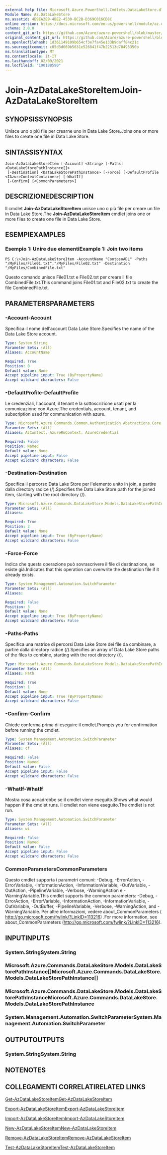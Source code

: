 ```yaml
---
external help file: Microsoft.Azure.PowerShell.Cmdlets.DataLakeStore.dll-Help.xml
Module Name: Az.DataLakeStore
ms.assetid: 4E9EA2E9-4BE2-4530-BC2B-D369C016CD8C
online version: https://docs.microsoft.com/en-us/powershell/module/az.datalakestore/join-azdatalakestoreitem
schema: 2.0.0
content_git_url: https://github.com/Azure/azure-powershell/blob/master/src/DataLakeStore/DataLakeStore/help/Join-AzDataLakeStoreItem.md
original_content_git_url: https://github.com/Azure/azure-powershell/blob/master/src/DataLakeStore/DataLakeStore/help/Join-AzDataLakeStoreItem.md
ms.openlocfilehash: 1d361149109b654cf3e7fa45e133b9daff84c21c
ms.sourcegitcommit: c05d3d669b5631e526841f47b22513d78495350b
ms.translationtype: MT
ms.contentlocale: it-IT
ms.lasthandoff: 02/09/2021
ms.locfileid: "100188590"
---
```

# <span data-ttu-id="d7c48-101">Join-AzDataLakeStoreItem</span><span class="sxs-lookup"><span data-stu-id="d7c48-101">Join-AzDataLakeStoreItem</span></span>

## <span data-ttu-id="d7c48-102">SYNOPSIS</span><span class="sxs-lookup"><span data-stu-id="d7c48-102">SYNOPSIS</span></span>
<span data-ttu-id="d7c48-103">Unisce uno o più file per crearne uno in Data Lake Store.</span><span class="sxs-lookup"><span data-stu-id="d7c48-103">Joins one or more files to create one file in Data Lake Store.</span></span>

## <span data-ttu-id="d7c48-104">SINTASSI</span><span class="sxs-lookup"><span data-stu-id="d7c48-104">SYNTAX</span></span>

```
Join-AzDataLakeStoreItem [-Account] <String> [-Paths] <DataLakeStorePathInstance[]>
 [-Destination] <DataLakeStorePathInstance> [-Force] [-DefaultProfile <IAzureContextContainer>] [-WhatIf]
 [-Confirm] [<CommonParameters>]
```

## <span data-ttu-id="d7c48-105">DESCRIZIONE</span><span class="sxs-lookup"><span data-stu-id="d7c48-105">DESCRIPTION</span></span>
<span data-ttu-id="d7c48-106">Il cmdlet **Join-AzDataLakeStoreItem** unisce uno o più file per creare un file in Data Lake Store.</span><span class="sxs-lookup"><span data-stu-id="d7c48-106">The **Join-AzDataLakeStoreItem** cmdlet joins one or more files to create one file in Data Lake Store.</span></span>

## <span data-ttu-id="d7c48-107">ESEMPI</span><span class="sxs-lookup"><span data-stu-id="d7c48-107">EXAMPLES</span></span>

### <span data-ttu-id="d7c48-108">Esempio 1: Unire due elementi</span><span class="sxs-lookup"><span data-stu-id="d7c48-108">Example 1: Join two items</span></span>
```
PS C:\>Join-AzDataLakeStoreItem -AccountName "ContosoADL" -Paths "/MyFiles/File01.txt","/MyFiles/File02.txt" -Destination "/MyFiles/CombinedFile.txt"
```

<span data-ttu-id="d7c48-109">Questo comando unisce File01.txt e File02.txt per creare il file CombinedFile.txt.</span><span class="sxs-lookup"><span data-stu-id="d7c48-109">This command joins File01.txt and File02.txt to create the file CombinedFile.txt.</span></span>

## <span data-ttu-id="d7c48-110">PARAMETERS</span><span class="sxs-lookup"><span data-stu-id="d7c48-110">PARAMETERS</span></span>

### <span data-ttu-id="d7c48-111">-Account</span><span class="sxs-lookup"><span data-stu-id="d7c48-111">-Account</span></span>
<span data-ttu-id="d7c48-112">Specifica il nome dell'account Data Lake Store.</span><span class="sxs-lookup"><span data-stu-id="d7c48-112">Specifies the name of the Data Lake Store account.</span></span>

```yaml
Type: System.String
Parameter Sets: (All)
Aliases: AccountName

Required: True
Position: 0
Default value: None
Accept pipeline input: True (ByPropertyName)
Accept wildcard characters: False
```

### <span data-ttu-id="d7c48-113">-DefaultProfile</span><span class="sxs-lookup"><span data-stu-id="d7c48-113">-DefaultProfile</span></span>
<span data-ttu-id="d7c48-114">Le credenziali, l'account, il tenant e la sottoscrizione usati per la comunicazione con Azure.</span><span class="sxs-lookup"><span data-stu-id="d7c48-114">The credentials, account, tenant, and subscription used for communication with azure.</span></span>

```yaml
Type: Microsoft.Azure.Commands.Common.Authentication.Abstractions.Core.IAzureContextContainer
Parameter Sets: (All)
Aliases: AzContext, AzureRmContext, AzureCredential

Required: False
Position: Named
Default value: None
Accept pipeline input: False
Accept wildcard characters: False
```

### <span data-ttu-id="d7c48-115">-Destination</span><span class="sxs-lookup"><span data-stu-id="d7c48-115">-Destination</span></span>
<span data-ttu-id="d7c48-116">Specifica il percorso Data Lake Store per l'elemento unito in join, a partire dalla directory radice (/).</span><span class="sxs-lookup"><span data-stu-id="d7c48-116">Specifies the Data Lake Store path for the joined item, starting with the root directory (/).</span></span>

```yaml
Type: Microsoft.Azure.Commands.DataLakeStore.Models.DataLakeStorePathInstance
Parameter Sets: (All)
Aliases:

Required: True
Position: 2
Default value: None
Accept pipeline input: True (ByPropertyName)
Accept wildcard characters: False
```

### <span data-ttu-id="d7c48-117">-Force</span><span class="sxs-lookup"><span data-stu-id="d7c48-117">-Force</span></span>
<span data-ttu-id="d7c48-118">Indica che questa operazione può sovrascrivere il file di destinazione, se esiste già.</span><span class="sxs-lookup"><span data-stu-id="d7c48-118">Indicates that this operation can overwrite the destination file if it already exists.</span></span>

```yaml
Type: System.Management.Automation.SwitchParameter
Parameter Sets: (All)
Aliases:

Required: False
Position: 3
Default value: None
Accept pipeline input: True (ByPropertyName)
Accept wildcard characters: False
```

### <span data-ttu-id="d7c48-119">-Paths</span><span class="sxs-lookup"><span data-stu-id="d7c48-119">-Paths</span></span>
<span data-ttu-id="d7c48-120">Specifica una matrice di percorsi Data Lake Store dei file da combinare, a partire dalla directory radice (/).</span><span class="sxs-lookup"><span data-stu-id="d7c48-120">Specifies an array of Data Lake Store paths of the files to combine, starting with the root directory (/).</span></span>

```yaml
Type: Microsoft.Azure.Commands.DataLakeStore.Models.DataLakeStorePathInstance[]
Parameter Sets: (All)
Aliases: Path

Required: True
Position: 1
Default value: None
Accept pipeline input: True (ByPropertyName)
Accept wildcard characters: False
```

### <span data-ttu-id="d7c48-121">-Confirm</span><span class="sxs-lookup"><span data-stu-id="d7c48-121">-Confirm</span></span>
<span data-ttu-id="d7c48-122">Chiede conferma prima di eseguire il cmdlet.</span><span class="sxs-lookup"><span data-stu-id="d7c48-122">Prompts you for confirmation before running the cmdlet.</span></span>

```yaml
Type: System.Management.Automation.SwitchParameter
Parameter Sets: (All)
Aliases: cf

Required: False
Position: Named
Default value: False
Accept pipeline input: False
Accept wildcard characters: False
```

### <span data-ttu-id="d7c48-123">-WhatIf</span><span class="sxs-lookup"><span data-stu-id="d7c48-123">-WhatIf</span></span>
<span data-ttu-id="d7c48-124">Mostra cosa accadrebbe se il cmdlet viene eseguito.</span><span class="sxs-lookup"><span data-stu-id="d7c48-124">Shows what would happen if the cmdlet runs.</span></span>
<span data-ttu-id="d7c48-125">Il cmdlet non viene eseguito.</span><span class="sxs-lookup"><span data-stu-id="d7c48-125">The cmdlet is not run.</span></span>

```yaml
Type: System.Management.Automation.SwitchParameter
Parameter Sets: (All)
Aliases: wi

Required: False
Position: Named
Default value: False
Accept pipeline input: False
Accept wildcard characters: False
```

### <span data-ttu-id="d7c48-126">CommonParameters</span><span class="sxs-lookup"><span data-stu-id="d7c48-126">CommonParameters</span></span>
<span data-ttu-id="d7c48-127">Questo cmdlet supporta i parametri comuni: -Debug, -ErrorAction, -ErrorVariable, -InformationAction, -InformationVariable, -OutVariable, -OutAction, -PipelineVariable, -Verbose, -WarningAction e -WarningVariable.</span><span class="sxs-lookup"><span data-stu-id="d7c48-127">This cmdlet supports the common parameters: -Debug, -ErrorAction, -ErrorVariable, -InformationAction, -InformationVariable, -OutVariable, -OutBuffer, -PipelineVariable, -Verbose, -WarningAction, and -WarningVariable.</span></span> <span data-ttu-id="d7c48-128">Per altre informazioni, vedere about_CommonParameters ( http://go.microsoft.com/fwlink/?LinkID=113216) .</span><span class="sxs-lookup"><span data-stu-id="d7c48-128">For more information, see about_CommonParameters (http://go.microsoft.com/fwlink/?LinkID=113216).</span></span>

## <span data-ttu-id="d7c48-129">INPUT</span><span class="sxs-lookup"><span data-stu-id="d7c48-129">INPUTS</span></span>

### <span data-ttu-id="d7c48-130">System.String</span><span class="sxs-lookup"><span data-stu-id="d7c48-130">System.String</span></span>

### <span data-ttu-id="d7c48-131">Microsoft.Azure.Commands.DataLakeStore.Models.DataLakeStorePathInstance[]</span><span class="sxs-lookup"><span data-stu-id="d7c48-131">Microsoft.Azure.Commands.DataLakeStore.Models.DataLakeStorePathInstance[]</span></span>

### <span data-ttu-id="d7c48-132">Microsoft.Azure.Commands.DataLakeStore.Models.DataLakeStorePathInstance</span><span class="sxs-lookup"><span data-stu-id="d7c48-132">Microsoft.Azure.Commands.DataLakeStore.Models.DataLakeStorePathInstance</span></span>

### <span data-ttu-id="d7c48-133">System.Management.Automation.SwitchParameter</span><span class="sxs-lookup"><span data-stu-id="d7c48-133">System.Management.Automation.SwitchParameter</span></span>

## <span data-ttu-id="d7c48-134">OUTPUT</span><span class="sxs-lookup"><span data-stu-id="d7c48-134">OUTPUTS</span></span>

### <span data-ttu-id="d7c48-135">System.String</span><span class="sxs-lookup"><span data-stu-id="d7c48-135">System.String</span></span>

## <span data-ttu-id="d7c48-136">NOTE</span><span class="sxs-lookup"><span data-stu-id="d7c48-136">NOTES</span></span>

## <span data-ttu-id="d7c48-137">COLLEGAMENTI CORRELATI</span><span class="sxs-lookup"><span data-stu-id="d7c48-137">RELATED LINKS</span></span>

[<span data-ttu-id="d7c48-138">Get-AzDataLakeStoreItem</span><span class="sxs-lookup"><span data-stu-id="d7c48-138">Get-AzDataLakeStoreItem</span></span>](./Get-AzDataLakeStoreItem.md)

[<span data-ttu-id="d7c48-139">Export-AzDataLakeStoreItem</span><span class="sxs-lookup"><span data-stu-id="d7c48-139">Export-AzDataLakeStoreItem</span></span>](./Export-AzDataLakeStoreItem.md)

[<span data-ttu-id="d7c48-140">Import-AzDataLakeStoreItem</span><span class="sxs-lookup"><span data-stu-id="d7c48-140">Import-AzDataLakeStoreItem</span></span>](./Import-AzDataLakeStoreItem.md)

[<span data-ttu-id="d7c48-141">New-AzDataLakeStoreItem</span><span class="sxs-lookup"><span data-stu-id="d7c48-141">New-AzDataLakeStoreItem</span></span>](./New-AzDataLakeStoreItem.md)

[<span data-ttu-id="d7c48-142">Remove-AzDataLakeStoreItem</span><span class="sxs-lookup"><span data-stu-id="d7c48-142">Remove-AzDataLakeStoreItem</span></span>](./Remove-AzDataLakeStoreItem.md)

[<span data-ttu-id="d7c48-143">Test-AzDataLakeStoreItem</span><span class="sxs-lookup"><span data-stu-id="d7c48-143">Test-AzDataLakeStoreItem</span></span>](./Test-AzDataLakeStoreItem.md)



